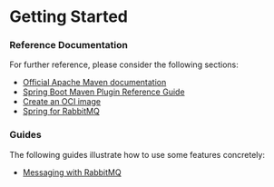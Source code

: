 # Getting Started

### Reference Documentation

For further reference, please consider the following sections:

* [Official Apache Maven documentation](https://maven.apache.org/guides/index.html)
* [Spring Boot Maven Plugin Reference Guide](https://docs.spring.io/spring-boot/docs/2.5.4/maven-plugin/reference/html/)
* [Create an OCI image](https://docs.spring.io/spring-boot/docs/2.5.4/maven-plugin/reference/html/#build-image)
* [Spring for RabbitMQ](https://docs.spring.io/spring-boot/docs/2.5.4/reference/htmlsingle/#boot-features-amqp)

### Guides

The following guides illustrate how to use some features concretely:

* [Messaging with RabbitMQ](https://spring.io/guides/gs/messaging-rabbitmq/)

